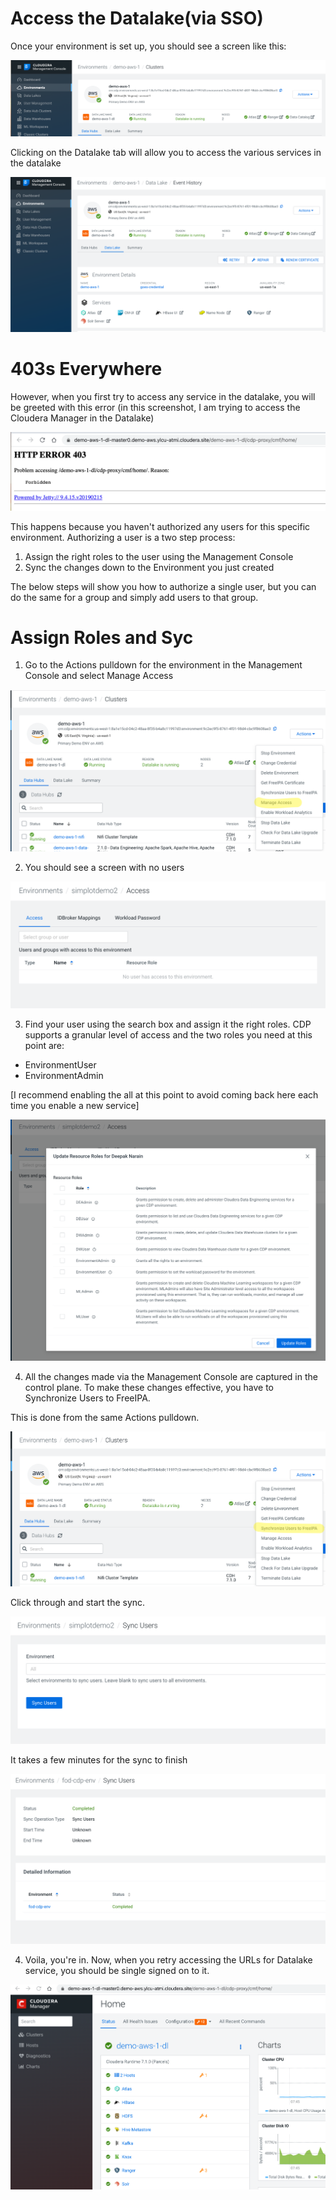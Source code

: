 # Access the Datalake(via SSO)
Once your environment is set up, you should see a screen like this:

![](screenshots/cdp_env_screen.png)

Clicking on the Datalake tab will allow you to access the various services in the datalake

![](screenshots/cdp_dl_screen.png)

# 403s Everywhere
However, when you first try to access any service in the datalake, you will be greeted with this error (in this screenshot, I am trying to access the Cloudera Manager in the Datalake)

![](screenshots/403-datalake-cm.png)

This happens because you haven't authorized any users for this specific environment.  Authorizing a user is a two step process:
1. Assign the right roles to the user using the Management Console
2. Sync the changes down to the Environment you just created

The below steps will show you how to authorize a single user, but you can do the same for a group and simply add users to that group.

# Assign Roles and Syc

1. Go to the Actions pulldown for the environment in the Management Console and
select Manage Access

![](screenshots/cdp-env-manage-access.png)

2. You should see a screen with no users

![](screenshots/cdp-access-nousers.png)

3. Find your user using the search box and assign it the right roles.  CDP supports
a granular level of access and the two roles you need at this point are:
* EnvironmentUser
* EnvironmentAdmin

[I recommend enabling the all at this point to avoid coming back here each time you
enable a new service]


![](screenshots/cdp-env-update-roles.png)

4. All the changes made via the Management Console are captured in the control 
plane.  To make these changes effective, you have to Synchronize Users to FreeIPA.  

This is done from the same Actions pulldown.  

![](screenshots/cdp-sync-users-env.png)

Click through and start the sync.

![](screenshots/cdp-sync-users.png)

It takes a few minutes for the sync to finish


![](screenshots/cdp-env-sync-done.png)

4. Voila, you're in. Now, when you retry accessing the URLs for Datalake service, you should be single
signed on to it.

![](screenshots/cdp-datalake-cm-working.png)
